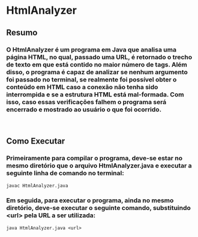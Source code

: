 # HtmlAnalyzer

## Resumo
    
### O __HtmlAnalyzer__ é um programa em Java que analisa uma página HTML, no qual, passado uma URL, é retornado o trecho de texto em que está contido no maior número de tags. Além disso, o programa é capaz de analizar se nenhum argumento foi passado no terminal, se realmente foi possível obter o conteúdo em HTML caso a conexão não tenha sido interrompida e se a estrutura HTML está mal-formada. Com isso, caso essas verificações falhem o programa será encerrado e mostrado ao usuário o que foi ocorrido.

<br>

## Como Executar

### Primeiramente para compilar o programa, deve-se estar no mesmo diretório que o arquivo __HtmlAnalyzer.java__ e executar a seguinte linha de comando no terminal:
```
javac HtmlAnalyzer.java
```

### Em seguida, para executar o programa, ainda no mesmo diretório, deve-se executar o seguinte comando, substituindo __<__url__>__ pela URL a ser utilizada:
```
java HtmlAnalyzer.java <url>
```
